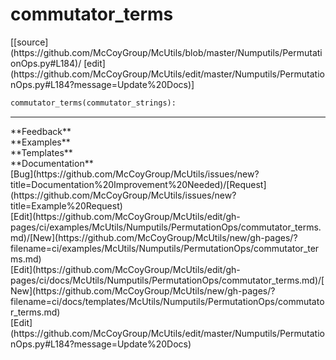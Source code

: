 # <a id="McUtils.Numputils.PermutationOps.commutator_terms">commutator_terms</a>
<div class="docs-source-link" markdown="1">
[[source](https://github.com/McCoyGroup/McUtils/blob/master/Numputils/PermutationOps.py#L184)/
[edit](https://github.com/McCoyGroup/McUtils/edit/master/Numputils/PermutationOps.py#L184?message=Update%20Docs)]
</div>

```python
commutator_terms(commutator_strings): 
```













---


<div markdown="1" class="text-secondary">
<div class="container">
  <div class="row">
   <div class="col" markdown="1">
**Feedback**   
</div>
   <div class="col" markdown="1">
**Examples**   
</div>
   <div class="col" markdown="1">
**Templates**   
</div>
   <div class="col" markdown="1">
**Documentation**   
</div>
   <div class="col" markdown="1">
   
</div>
   <div class="col" markdown="1">
   
</div>
   <div class="col" markdown="1">
   
</div>
</div>
  <div class="row">
   <div class="col" markdown="1">
[Bug](https://github.com/McCoyGroup/McUtils/issues/new?title=Documentation%20Improvement%20Needed)/[Request](https://github.com/McCoyGroup/McUtils/issues/new?title=Example%20Request)   
</div>
   <div class="col" markdown="1">
[Edit](https://github.com/McCoyGroup/McUtils/edit/gh-pages/ci/examples/McUtils/Numputils/PermutationOps/commutator_terms.md)/[New](https://github.com/McCoyGroup/McUtils/new/gh-pages/?filename=ci/examples/McUtils/Numputils/PermutationOps/commutator_terms.md)   
</div>
   <div class="col" markdown="1">
[Edit](https://github.com/McCoyGroup/McUtils/edit/gh-pages/ci/docs/McUtils/Numputils/PermutationOps/commutator_terms.md)/[New](https://github.com/McCoyGroup/McUtils/new/gh-pages/?filename=ci/docs/templates/McUtils/Numputils/PermutationOps/commutator_terms.md)   
</div>
   <div class="col" markdown="1">
[Edit](https://github.com/McCoyGroup/McUtils/edit/master/Numputils/PermutationOps.py#L184?message=Update%20Docs)   
</div>
   <div class="col" markdown="1">
   
</div>
   <div class="col" markdown="1">
   
</div>
   <div class="col" markdown="1">
   
</div>
</div>
</div>
</div>